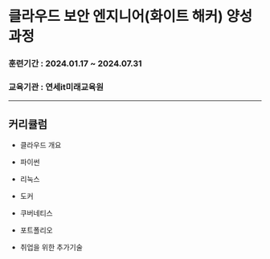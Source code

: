 # 클라우드 보안 엔지니어(화이트 해커) 양성 과정
### 훈련기간 : 2024.01.17 ~ 2024.07.31
### 교육기관 : 연세it미래교육원
---
## 커리큘럼
* 클라우드 개요
* 파이썬
* 리눅스
* 도커
* 쿠버네티스

* 포트폴리오
* 취업을 위한 추가기술